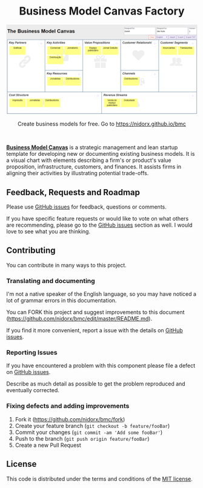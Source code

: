 <div align="center">
    <h1>Business Model Canvas Factory</h1>
    <img src="./print.png" />
    <p align="center">
        Create business models for free. Go to <a href="https://nidorx.github.io/bmc">https://nidorx.github.io/bmc</a>
    </p>
</div>

<br>

[**Business Model Canvas**](https://en.wikipedia.org/wiki/Business_Model_Canvas) is a strategic management and lean startup template for developing new or documenting existing business models. It is a visual chart with elements describing a firm's or product's value proposition, infrastructure, customers, and finances. It assists firms in aligning their activities by illustrating potential trade-offs.
 
 
## Feedback, Requests and Roadmap

Please use [GitHub issues] for feedback, questions or comments.

If you have specific feature requests or would like to vote on what others are recommending, please go to the [GitHub issues] section as well. I would love to see what you are thinking.

## Contributing

You can contribute in many ways to this project.

### Translating and documenting

I'm not a native speaker of the English language, so you may have noticed a lot of grammar errors in this documentation.

You can FORK this project and suggest improvements to this document (https://github.com/nidorx/bmc/edit/master/README.md).

If you find it more convenient, report a issue with the details on [GitHub issues].

### Reporting Issues

If you have encountered a problem with this component please file a defect on [GitHub issues].

Describe as much detail as possible to get the problem reproduced and eventually corrected.

### Fixing defects and adding improvements

1. Fork it (<https://github.com/nidorx/bmc/fork>)
2. Create your feature branch (`git checkout -b feature/fooBar`)
3. Commit your changes (`git commit -am 'Add some fooBar'`)
4. Push to the branch (`git push origin feature/fooBar`)
5. Create a new Pull Request
 
 ## License
 
 This code is distributed under the terms and conditions of the [MIT license](LICENSE).
 
 
 [GitHub issues]: https://github.com/nidorx/bmc/issues
